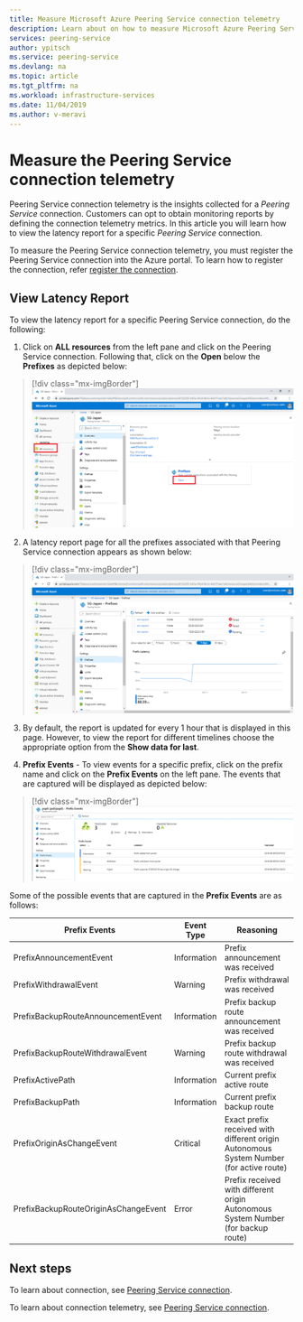 ```yaml
---
title: Measure Microsoft Azure Peering Service connection telemetry
description: Learn about on how to measure Microsoft Azure Peering Service connection telemetry
services: peering-service
author: ypitsch
ms.service: peering-service
ms.devlang: na
ms.topic: article
ms.tgt_pltfrm: na
ms.workload: infrastructure-services
ms.date: 11/04/2019
ms.author: v-meravi
---
```


# Measure the Peering Service connection telemetry

Peering Service connection telemetry is the insights collected for a *Peering Service* connection. Customers can opt to obtain monitoring reports by defining the connection telemetry metrics. In this article you will learn how to view the latency report for a specific *Peering Service* connection.  

To measure the Peering Service connection telemetry, you must register the Peering Service connection into the Azure portal. To learn how to register the connection, refer [register the connection](
    azure-portal.md).

## View Latency Report

To view the latency report for a specific Peering Service connection, do the following:

1. Click on **ALL resources** from the left pane and click on the Peering Service connection. Following that, click on the **Open** below the **Prefixes** as depicted below:  

> [!div class="mx-imgBorder"]
> ![Register Peering Service](./media/peering-service-measure/peering-service-measure-menu.png)

2. A latency report page for all the prefixes associated with that Peering Service connection appears as shown below:  

> [!div class="mx-imgBorder"]
> ![Register Peering Service](./media/peering-service-measure/peering-service-latency-report.png)

3. By default, the report is updated for every 1 hour that is displayed in this page. However, to view the report for different timelines choose the appropriate option from the **Show data for last**.  

4. **Prefix Events** - To view events for a specific prefix, click on the prefix name and click on the **Prefix Events** on the left pane. The events that are captured will be displayed as depicted below:

> [!div class="mx-imgBorder"]
> ![Register Peering Service](./media/peering-service-measure/peering-service-prefix-event.png)

 Some of the possible events that are captured in the **Prefix Events** are as follows: 

| **Prefix Events** | **Event Type**|**Reasoning**|
|-----------|---------|---------|
| PrefixAnnouncementEvent |Information|Prefix announcement was received|
| PrefixWithdrawalEvent|Warning| Prefix withdrawal was received |
| PrefixBackupRouteAnnouncementEvent |Information|Prefix backup route announcement was received |
| PrefixBackupRouteWithdrawalEvent|Warning|Prefix backup route withdrawal was received |
| PrefixActivePath |Information| Current prefix active route   |
| PrefixBackupPath | Information|Current prefix backup route   |
| PrefixOriginAsChangeEvent|Critical| Exact prefix received with different origin Autonomous System Number (for active route)| 
| PrefixBackupRouteOriginAsChangeEvent  | Error|Prefix received with different origin Autonomous System Number (for backup route)  |

## Next steps

To learn about connection, see [Peering Service connection](connection.md).

To learn about connection telemetry, see [Peering Service connection](connection-telemetry.md).